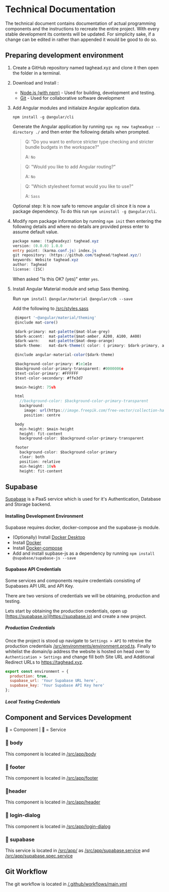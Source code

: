 # Technical Documentation

The technical document contains documentation of actual programming components and the instructions to recreate the entire project. With every stable development its contents will be updated. For simplicity sake, if a change can be edited in rather than appended it would be good to do so.

## Preparing development environment

1. Create a GitHub repository named taghead.xyz and clone it then open the folder in a terminal.

2. Download and Install :
   - [Node.js (with npm)](https://nodejs.org/en/download/) - Used for building, development and testing.
   - [Git](https://git-scm.com/downloads) - Used for collaborative software development

3. Add Angular modules and initialaize Angular application data.
  
    `npm install -g @angular/cli`

    Generate the Angular application by running `npx ng new tagheadxyz --directory ./` and then enter the following details when prompted.
    
      >Q: "Do you want to enforce stricter type checking and stricter bundle budgets in the workspace?" 
      >
      >A: `No`

      >Q: "Would you like to add Angular routing?"
      > 
      >A: `No`
    
      >Q: "Which stylesheet format would you like to use?"
      >
      >A: `Sass`

      Optional step: It is now safe to remove angular cli since it is now a package dependency. To do this run `npm uninstall -g @angular/cli`.

4. Modify npm package information by running `npm init` then entering the following details and where no details are provided press enter to assume default value.

    ```powershell
    package name: (tagheadxyz) taghead.xyz
    version: (0.0.0) 1.0.0
    entry point: (karma.conf.js) index.js
    git repository: (https://github.com/taghead/taghead.xyz/)
    keywords: Website taghead.xyz
    author: Taghead
    license: (ISC)
    ```

    When asked "Is this OK? (yes)" enter `yes`.

5. Install Angular Material module and setup Sass theming.
   
   Run `npm install @angular/material @angular/cdk --save`

   Add the following to [/src/styles.sass](/src/styles.sass)
   ```javascript
    @import '~@angular/material/theming'
    @include mat-core()

    $dark-primary: mat-palette($mat-blue-grey)
    $dark-accent:  mat-palette($mat-amber, A200, A100, A400)
    $dark-warn:    mat-palette($mat-deep-orange)
    $dark-theme:   mat-dark-theme(( color: ( primary: $dark-primary, accent: $dark-accent, warn: $dark-warn, )))

    @include angular-material-color($dark-theme)

    $background-color-primary: #1e1e1e
    $background-color-primary-transparent: #0000006e
    $text-color-primary: #FFFFFF
    $text-color-secondary: #ffe3d7

    $main-height: 75vh

    html
      //background-color: $background-color-primary-transparent
      background:
        image: url(https://image.freepik.com/free-vector/collection-handrawn-elements-fast-food_125540-314.jpg)
        position: centre

    body
      min-height: $main-height
      height: fit-content
      background-color: $background-color-primary-transparent

    footer
      background-color: $background-color-primary
      clear: both
      position: relative
      min-height: 10vh
      height: fit-content
    ```

## Supabase
[Supabase](https://supabase.io) is a PaaS service which is used for it's Authentication, Database and Storage backend.

#### Installing Development Environment
Supabase requires docker, docker-compose and the supabase-js module.

- (Optionally) Install [Docker Desktop](https://docs.docker.com/desktop/)
- Install [Docker](https://docs.docker.com/engine/install/)
- Install [Docker-compose](https://docs.docker.com/compose/install/)
- Add and install supbase-js as a dependency by running `npm install @supabase/supabase-js --save`

#### Supabase API Credentials
Some services and components require credentials consisting of Supabases API URL and API Key.

There are two versions of credentials we will be obtaining, production and testing.

Lets start by obtaining the production credentials, open up [https://supabase.io](https://supabase.io) and create a new project. 

##### Production Credentials
Once the project is stood up navigate to `Settings > API` to retreive the production credentials [/src/environments/environment.prod.ts](/src/environments/environment.prod.ts). Finally to whitelist the domain/ip address the website is hosted on head over to `Authentication > Settings` and change fill both Site URL and Additional Redirect URLs to https://taghead.xyz.

```javascript
export const environment = {
  production: true,
  supabase_url: 'Your Supabase URL here',
  supabase_key: 'Your Supabase API Key here'
};
```

##### Local Testing Credentials

## Component and Services Development
🍉 = Component | 🥭 = Service
### 🍉 body
This component is located in [/src/app/body](/src/app/body)

### 🍉 footer 
This component is located in [/src/app/footer](/src/app/footer)

###  🍉header 
This component is located in [/src/app/header](/src/app/header)

### 🍉 login-dialog 
This component is located in [/src/app/login-dialog](/src/app/login-dialog)

### 🥭 supabase
This service is located in [/src/app/](/src/app/) as [/src/app/supabase.service](/src/app/supabase.service) and [/src/app/supabase.spec.service](/src/app/supabase.spec.service)

## Git Workflow
The git workflow is located in [/.github/workflows/main.yml](/.github/workflows/main.yml)
